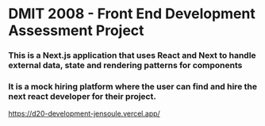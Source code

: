 # DMIT 2008 - Front End Development Assessment Project
### This is a Next.js application that uses React and Next to handle external data, state and rendering patterns for components
### It is a mock hiring platform where the user can find and hire the next react developer for their project.
https://d20-development-jensoule.vercel.app/
